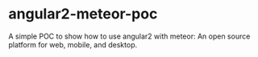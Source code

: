 # angular2-meteor-poc
A simple POC to show how to use angular2 with meteor: An open source platform for web, mobile, and desktop.
